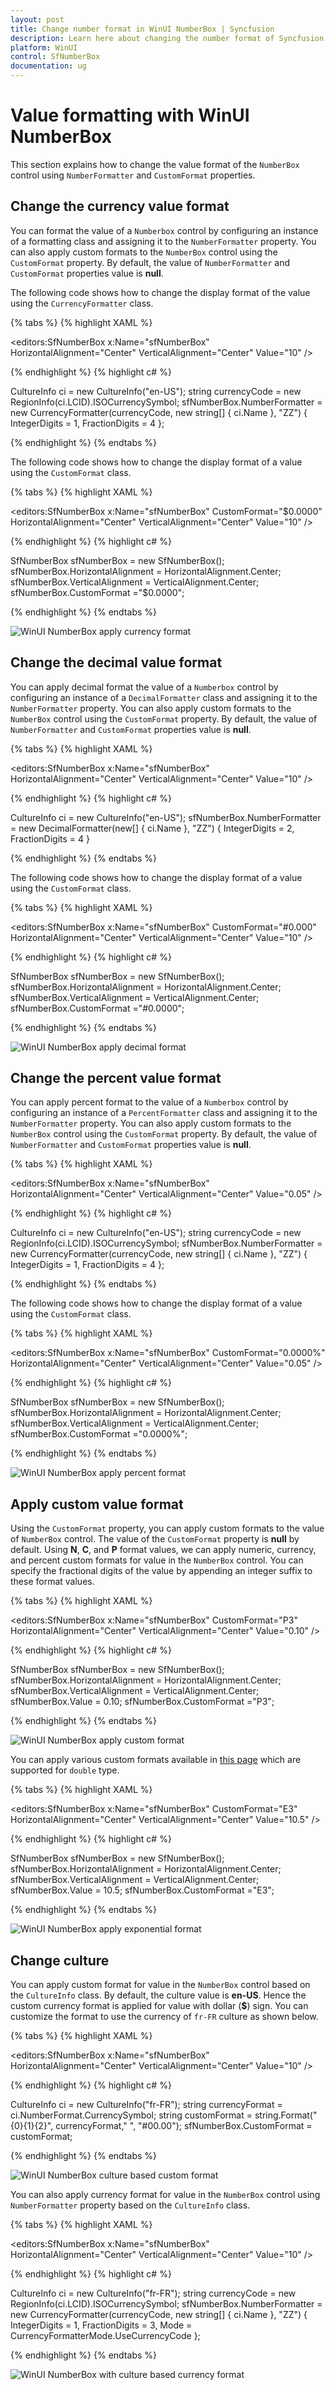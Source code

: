 ```yaml
---
layout: post
title: Change number format in WinUI NumberBox | Syncfusion
description: Learn here about changing the number format of Syncfusion WinUI NumberBox (SfNumberBox) control and more.
platform: WinUI
control: SfNumberBox
documentation: ug
---
```


# Value formatting with WinUI NumberBox

This section explains how to change the value format of the `NumberBox` control using `NumberFormatter` and `CustomFormat` properties.

## Change the currency value format

You can format the value of a `Numberbox` control by configuring an instance of a formatting class and assigning it to the `NumberFormatter` property. You can also apply custom formats to the `NumberBox` control using the `CustomFormat` property. By default, the value of `NumberFormatter` and `CustomFormat` properties value is **null**.

The following code shows how to change the display format of the value using the `CurrencyFormatter` class. 

{% tabs %}
{% highlight XAML %}

<editors:SfNumberBox x:Name="sfNumberBox" 
                     HorizontalAlignment="Center" VerticalAlignment="Center" Value="10" />

{% endhighlight %}
{% highlight c# %}

CultureInfo ci = new CultureInfo("en-US");
string currencyCode = new RegionInfo(ci.LCID).ISOCurrencySymbol;
sfNumberBox.NumberFormatter = new CurrencyFormatter(currencyCode, new string[] { ci.Name }, "ZZ")
{
    IntegerDigits = 1,
    FractionDigits = 4
};

{% endhighlight %}
{% endtabs %}

The following code shows how to change the display format of a value using the `CustomFormat` class. 

{% tabs %}
{% highlight XAML %}

<editors:SfNumberBox x:Name="sfNumberBox" CustomFormat="$0.0000"
                     HorizontalAlignment="Center" VerticalAlignment="Center" Value="10" />

{% endhighlight %}
{% highlight c# %}

SfNumberBox sfNumberBox = new SfNumberBox();
sfNumberBox.HorizontalAlignment = HorizontalAlignment.Center;
sfNumberBox.VerticalAlignment = VerticalAlignment.Center;
sfNumberBox.CustomFormat ="$0.0000";

{% endhighlight %}
{% endtabs %}

![WinUI NumberBox apply currency format](Formatting_images/winui-numberbox-apply-currency-format.png)

## Change the decimal value format

You can apply decimal format the value of a `Numberbox` control by configuring an instance of a `DecimalFormatter` class and assigning it to the `NumberFormatter` property. You can also apply custom formats to the `NumberBox` control using the `CustomFormat` property. By default, the value of `NumberFormatter` and `CustomFormat` properties value is **null**.

{% tabs %}
{% highlight XAML %}

<editors:SfNumberBox x:Name="sfNumberBox" 
                     HorizontalAlignment="Center" VerticalAlignment="Center" Value="10" />

{% endhighlight %}
{% highlight c# %}

CultureInfo ci = new CultureInfo("en-US");
sfNumberBox.NumberFormatter = new DecimalFormatter(new[] { ci.Name }, "ZZ")
{
    IntegerDigits = 2,
    FractionDigits = 4
}

{% endhighlight %}
{% endtabs %}

The following code shows how to change the display format of a value using the `CustomFormat` class. 

{% tabs %}
{% highlight XAML %}

<editors:SfNumberBox x:Name="sfNumberBox" CustomFormat="#0.000"
                     HorizontalAlignment="Center" VerticalAlignment="Center" Value="10" />

{% endhighlight %}
{% highlight c# %}

SfNumberBox sfNumberBox = new SfNumberBox();
sfNumberBox.HorizontalAlignment = HorizontalAlignment.Center;
sfNumberBox.VerticalAlignment = VerticalAlignment.Center;
sfNumberBox.CustomFormat ="#0.0000";

{% endhighlight %}
{% endtabs %}

![WinUI NumberBox apply decimal format](Formatting_images/winui-numberbox-apply-decimal-format.png)

## Change the percent value format

You can apply percent format to the value of a `Numberbox` control by configuring an instance of a `PercentFormatter` class and assigning it to the `NumberFormatter` property. You can also apply custom formats to the `NumberBox` control using the `CustomFormat` property. By default, the value of `NumberFormatter` and `CustomFormat` properties value is **null**.

{% tabs %}
{% highlight XAML %}

<editors:SfNumberBox x:Name="sfNumberBox" 
                     HorizontalAlignment="Center" VerticalAlignment="Center" Value="0.05" />

{% endhighlight %}
{% highlight c# %}

CultureInfo ci = new CultureInfo("en-US");
string currencyCode = new RegionInfo(ci.LCID).ISOCurrencySymbol;
sfNumberBox.NumberFormatter = new CurrencyFormatter(currencyCode, new string[] { ci.Name }, "ZZ")
{
    IntegerDigits = 1,
    FractionDigits = 4
};

{% endhighlight %}
{% endtabs %}

The following code shows how to change the display format of a value using the `CustomFormat` class. 

{% tabs %}
{% highlight XAML %}

<editors:SfNumberBox x:Name="sfNumberBox" CustomFormat="0.0000%"
                     HorizontalAlignment="Center" VerticalAlignment="Center" Value="0.05" />

{% endhighlight %}
{% highlight c# %}

SfNumberBox sfNumberBox = new SfNumberBox();
sfNumberBox.HorizontalAlignment = HorizontalAlignment.Center;
sfNumberBox.VerticalAlignment = VerticalAlignment.Center;
sfNumberBox.CustomFormat ="0.0000%";

{% endhighlight %}
{% endtabs %}

![WinUI NumberBox apply percent format](Formatting_images/winui-numberbox-apply-percent-format.png)

## Apply custom value format

Using the `CustomFormat` property, you can apply custom formats to the value of `NumberBox` control. The value of the `CustomFormat` property is **null** by default. Using **N**, **C**, and **P** format values, we can apply numeric, currency, and percent custom formats for value in the `NumberBox` control. You can specify the fractional digits of the value by appending an integer suffix to these format values. 

{% tabs %}
{% highlight XAML %}

<editors:SfNumberBox x:Name="sfNumberBox" CustomFormat="P3"
                     HorizontalAlignment="Center" VerticalAlignment="Center" Value="0.10" />

{% endhighlight %}
{% highlight c# %}

SfNumberBox sfNumberBox = new SfNumberBox();
sfNumberBox.HorizontalAlignment = HorizontalAlignment.Center;
sfNumberBox.VerticalAlignment = VerticalAlignment.Center;
sfNumberBox.Value = 0.10;
sfNumberBox.CustomFormat ="P3";

{% endhighlight %}
{% endtabs %}

![WinUI NumberBox apply custom format](Formatting_images/winui-numberbox-apply-customformat.png)

You can apply various custom formats available in [this page](https://docs.microsoft.com/en-us/dotnet/standard/base-types/standard-numeric-format-strings) which are supported for `double` type.

{% tabs %}
{% highlight XAML %}

<editors:SfNumberBox x:Name="sfNumberBox" CustomFormat="E3"
                     HorizontalAlignment="Center" VerticalAlignment="Center" Value="10.5" />

{% endhighlight %}
{% highlight c# %}

SfNumberBox sfNumberBox = new SfNumberBox();
sfNumberBox.HorizontalAlignment = HorizontalAlignment.Center;
sfNumberBox.VerticalAlignment = VerticalAlignment.Center;
sfNumberBox.Value = 10.5;
sfNumberBox.CustomFormat ="E3";

{% endhighlight %}
{% endtabs %}

![WinUI NumberBox apply exponential format](Formatting_images/winui-numberbox-apply-exponential-format.png)

## Change culture

You can apply custom format for value in the `NumberBox` control based on the `CultureInfo` class. By default, the culture value is **en-US**. Hence the custom currency format is applied for value with dollar (**$**) sign. You can customize the format to use the currency of `fr-FR` culture as shown below.

{% tabs %}
{% highlight XAML %}

<editors:SfNumberBox x:Name="sfNumberBox" HorizontalAlignment="Center" VerticalAlignment="Center" Value="10" />

{% endhighlight %}
{% highlight c# %}

CultureInfo ci = new CultureInfo("fr-FR");
string currencyFormat = ci.NumberFormat.CurrencySymbol;
string customFormat = string.Format("{0}{1}{2}", currencyFormat," ", "#00.00");
sfNumberBox.CustomFormat = customFormat;

{% endhighlight %}
{% endtabs %}

![WinUI NumberBox culture based custom format](Formatting_images/winui-numberbox-culture-based-custom-format.png)

You can also apply currency format for value in the `NumberBox` control using `NumberFormatter` property based on the `CultureInfo` class.

{% tabs %}
{% highlight XAML %}

<editors:SfNumberBox x:Name="sfNumberBox" HorizontalAlignment="Center" VerticalAlignment="Center" Value="10" />

{% endhighlight %}
{% highlight c# %}

CultureInfo ci = new CultureInfo("fr-FR");
string currencyCode = new RegionInfo(ci.LCID).ISOCurrencySymbol;
sfNumberBox.NumberFormatter = new CurrencyFormatter(currencyCode, new string[] { ci.Name }, "ZZ")
{
    IntegerDigits = 1,
    FractionDigits = 3,
    Mode = CurrencyFormatterMode.UseCurrencyCode
};

{% endhighlight %}
{% endtabs %}

![WinUI NumberBox with culture based currency format](Formatting_images/winui-numberbox-culture-based-currency-format.png)


